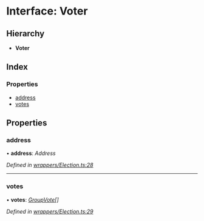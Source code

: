 # Interface: Voter

## Hierarchy

* **Voter**

## Index

### Properties

* [address](_wrappers_election_.voter.md#address)
* [votes](_wrappers_election_.voter.md#votes)

## Properties

###  address

• **address**: *Address*

*Defined in [wrappers/Election.ts:28](https://github.com/celo-org/celo-monorepo/blob/master/packages/sdk/contractkit/src/wrappers/Election.ts#L28)*

___

###  votes

• **votes**: *[GroupVote](_wrappers_election_.groupvote.md)[]*

*Defined in [wrappers/Election.ts:29](https://github.com/celo-org/celo-monorepo/blob/master/packages/sdk/contractkit/src/wrappers/Election.ts#L29)*
